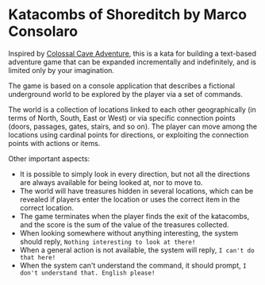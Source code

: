 # Katacombs of Shoreditch by Marco Consolaro

Inspired by [Colossal Cave Adventure](https://en.wikipedia.org/wiki/Colossal_Cave_Adventure), this is a kata for building a text-based adventure game that can be expanded incrementally and indefinitely, and is limited only by your imagination.

The game is based on a console application that describes a fictional underground world to be explored by the player via a set of commands.

The world is a collection of locations linked to each other geographically (in terms of North, South, East or West) or via specific connection points (doors, passages, gates, stairs, and so on). The player can move among the locations using cardinal points for directions, or exploiting the connection points with actions or items.

Other important aspects:

- It is possible to simply look in every direction, but not all the directions are always available for being looked at, nor to move to.
- The world will have treasures hidden in several locations, which can be revealed if players enter the location or uses the correct item in the correct location.
- The game terminates when the player finds the exit of the katacombs, and the score is the sum of the value of the treasures collected.
- When looking somewhere without anything interesting, the system should reply, `Nothing interesting to look at there!`
- When a general action is not available, the system will reply, `I can't do that here!`
- When the system can't understand the command, it should prompt, `I don't understand that. English please!`
